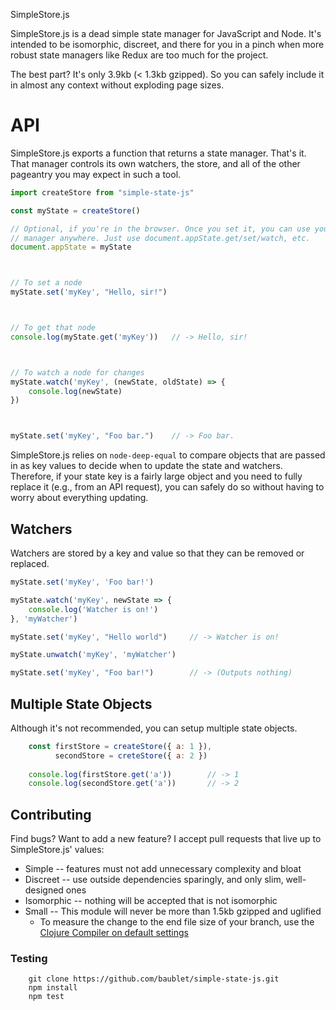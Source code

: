 SimpleStore.js

SimpleStore.js is a dead simple state manager for JavaScript and Node. It's
intended to be isomorphic, discreet, and there for you in a pinch when more
robust state managers like Redux are too much for the project.

The best part? It's only 3.9kb (< 1.3kb gzipped). So you can safely include it
in almost any context without exploding page sizes.

# API

SimpleStore.js exports a function that returns a state manager. That's it. That
manager controls its own watchers, the store, and all of the other pageantry you
may expect in such a tool.

```js
import createStore from "simple-state-js"

const myState = createStore()

// Optional, if you're in the browser. Once you set it, you can use your state
// manager anywhere. Just use document.appState.get/set/watch, etc.
document.appState = myState



// To set a node
myState.set('myKey', "Hello, sir!")



// To get that node
console.log(myState.get('myKey'))   // -> Hello, sir!



// To watch a node for changes
myState.watch('myKey', (newState, oldState) => {
    console.log(newState)
})



myState.set('myKey', "Foo bar.")    // -> Foo bar.
```

SimpleStore.js relies on `node-deep-equal` to compare objects that are passed in
as key values to decide when to update the state and watchers. Therefore, if your
state key is a fairly large object and you need to fully replace it (e.g., from
an API request), you can safely do so without having to worry about everything
updating.

## Watchers

Watchers are stored by a key and value so that they can be removed or replaced.

```js
myState.set('myKey', 'Foo bar!')

myState.watch('myKey', newState => {
    console.log('Watcher is on!')
}, 'myWatcher')

myState.set('myKey', "Hello world")     // -> Watcher is on!

myState.unwatch('myKey', 'myWatcher')

myState.set('myKey', "Foo bar!")        // -> (Outputs nothing)
```

## Multiple State Objects

Although it's not recommended, you can setup multiple state objects.

```js
    const firstStore = createStore({ a: 1 }),
          secondStore = creteStore({ a: 2 })
    
    console.log(firstStore.get('a'))        // -> 1
    console.log(secondStore.get('a'))       // -> 2
```

## Contributing

Find bugs? Want to add a new feature? I accept pull requests that live up to
SimpleStore.js' values:

- Simple -- features must not add unnecessary complexity and bloat
- Discreet -- use outside dependencies sparingly, and only slim, well-designed ones
- Isomorphic -- nothing will be accepted that is not isomorphic
- Small -- This module will never be more than 1.5kb gzipped and uglified
  - To measure the change to the end file size of your branch, use the [Clojure Compiler on default settings](http://closure-compiler.appspot.com/home)

### Testing

```
    git clone https://github.com/baublet/simple-state-js.git
    npm install
    npm test
```